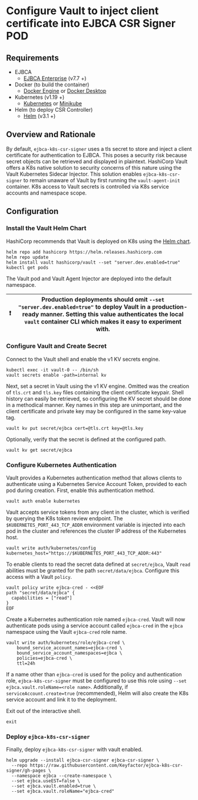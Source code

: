 # Configure Vault to inject client certificate into EJBCA CSR Signer POD

## Requirements
* EJBCA
	* [EJBCA Enterprise](https://www.primekey.com/products/ejbca-enterprise/) (v7.7 +)
* Docker (to build the container)
	* [Docker Engine](https://docs.docker.com/engine/install/) or [Docker Desktop](https://docs.docker.com/desktop/)
* Kubernetes (v1.19 +)
	* [Kubernetes](https://kubernetes.io/docs/tasks/tools/) or [Minikube](https://minikube.sigs.k8s.io/docs/start/)
* Helm (to deploy CSR Controller)
	* [Helm](https://helm.sh/docs/intro/install/) (v3.1 +)

## Overview and Rationale
By default, `ejbca-k8s-csr-signer` uses a tls secret to store and inject a client certificate for authentication to EJBCA.
This poses a security risk because secret objects can be retrieved and displayed in plaintext. HashiCorp Vault offers a
K8s native solution to security concerns of this nature using the Vault Kubernetes Sidecar Injector. This solution enables
`ejbca-k8s-csr-signer` to remain unaware of Vault by first running the `vault-agent-init` container. K8s access to Vault secrets is controlled 
via K8s service accounts and namespace scope.

## Configuration

### Install the Vault Helm Chart
HashiCorp recommends that Vault is deployed on K8s using the [Helm chart](https://www.vaultproject.io/docs/platform/k8s/helm).
```shell
helm repo add hashicorp https://helm.releases.hashicorp.com
helm repo update
helm install vault hashicorp/vault --set "server.dev.enabled=true"
kubectl get pods
```
The Vault pod and Vault Agent Injector are deployed into the default namespace.

| :exclamation:  | Production deployments should omit `--set "server.dev.enabled=true"` to deploy Vault in a production-ready manner. Setting this value authenticates the local `vault` container CLI which makes it easy to experiment with.  |
|----------------|------------------------------------------------------------------------------------------------------------------------------------------------------------------------------------------------------------------------------|

### Configure Vault and Create Secret
Connect to the Vault shell and enable the v1 KV secrets engine.
```shell
kubectl exec -it vault-0 -- /bin/sh
vault secrets enable -path=internal kv
```

Next, set a secret in Vault using the v1 KV engine. Omitted was the creation of `tls.crt` and `tls.key` files containing the client certificate keypair. 
Shell history can easily be retrieved, so configuring the KV secret should be done in a methodical manner. Key names in this step are 
unimportant, and the client certificate and private key may be configured in the same key-value tag.
```shell
vault kv put secret/ejbca cert=@tls.crt key=@tls.key
```
Optionally, verify that the secret is defined at the configured path.
```shell
vault kv get secret/ejbca 
```

### Configure Kubernetes Authentication
Vault provides a Kubernetes authentication method that allows clients to authenticate using a Kubernetes Service Account Token, provided to each pod during creation. First, enable this authentication method.
```shell
vault auth enable kubernetes
```
Vault accepts service tokens from any client in the cluster, which is verified by querying the K8s token review endpoint.
The `$KUBERNETES_PORT_443_TCP_ADDR` environment variable is injected into each pod in the cluster and references the cluster IP address of the Kubernetes host.
```shell
vault write auth/kubernetes/config kubernetes_host="https://$KUBERNETES_PORT_443_TCP_ADDR:443"
```
To enable clients to read the secret data defined at `secret/ejbca`, Vault `read` abilities must be granted for the path `secret/data/ejbca`. Configure this access with a Vault `policy`.
```shell
vault policy write ejbca-cred - <<EOF
path "secret/data/ejbca" {
  capabilities = ["read"]
}
EOF
```

Create a Kubernetes authentication role named `ejbca-cred`. Vault will now authenticate pods using a service account called `ejbca-cred` in the `ejbca` namespace using the Vault `ejbca-cred` role name.
```shell
vault write auth/kubernetes/role/ejbca-cred \
	bound_service_account_names=ejbca-cred \
	bound_service_account_namespaces=ejbca \
	policies=ejbca-cred \
	ttl=24h
```
If a name other than `ejbca-cred` is used for the policy and authentication role, `ejbca-k8s-csr-signer` must be configured to use 
this role using `--set ejbca.vault.roleName=<role name>`. Additionally, if `serviceAccount.create=true` (recommended), Helm 
will also create the K8s service account and link it to the deployment.

Exit out of the interactive shell.
```shell
exit
```

### Deploy `ejbca-k8s-csr-signer`
Finally, deploy `ejbca-k8s-csr-signer` with vault enabled.
```shell
helm upgrade --install ejbca-csr-signer ejbca-csr-signer \
  --repo https://raw.githubusercontent.com/Keyfactor/ejbca-k8s-csr-signer/gh-pages \
  --namespace ejbca --create-namespace \
  --set ejbca.useEST=false \
  --set ejbca.vault.enabled=true \
  --set ejbca.vault.roleName="ejbca-cred"
```